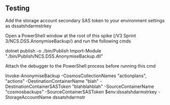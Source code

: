 ﻿## Testing

Add the storage account secondary SAS token to your environment settings as dssatshdarmstrkey

Open a PowerShell window at the root of this spike (/V3 Sprint 3/NCS.DSS.AnonymiseBackup/) and run the following cmds

dotnet publish -o ./bin/Publish
Import-Module "./bin/Publish/NCS.DSS.AnonymiseBackup.dll"

Attach the debugger to the PowerShell process before running this cmd

Invoke-AnonymiseBackup -CosmosCollectionNames "actionplans", "actions" -DestinationContainerName "blah" -DestinationContainerSASToken "blahblahblah" -SourceContainerName "cosmosbackups" -SourceContainerSASToken $env:dssatshdarmstrkey -StorageAccountName dssatshdarmstr